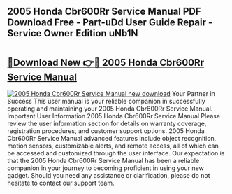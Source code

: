 ## 2005 Honda Cbr600Rr Service Manual PDF Download Free - Part-uDd User Guide Repair - Service Owner Edition uNb1N

# <h2><a href="http://bc29319.oget.top/?id=2005+Honda+Cbr600Rr+Service+Manual">🔗Download New 👉🔴 2005 Honda Cbr600Rr Service Manual</a></h2>

[![2005 Honda Cbr600Rr Service Manual new download](https://i.imgur.com/5g1atiW.png)](http://bc29319.oget.top/?id=2005+Honda+Cbr600Rr+Service+Manual)
Your Partner in Success This user manual is your reliable companion in successfully operating and maintaining your 2005 Honda Cbr600Rr Service Manual. Important User Information 2005 Honda Cbr600Rr Service Manual Please review the user information section for details on warranty coverage, registration procedures, and customer support options. 2005 Honda Cbr600Rr Service Manual advanced features include object recognition, motion sensors, customizable alerts, and remote access, all of which can be accessed and customized through the user interface. Our expectation is that the 2005 Honda Cbr600Rr Service Manual has been a reliable companion in your journey to becoming proficient in using your new gadget. Should you need any assistance or clarification, please do not hesitate to contact our support team.
